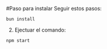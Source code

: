 #Paso para instalar 
Seguir estos pasos: 

```
bun install
```

2. Ejectuar el comando: 

```
npm start
```

